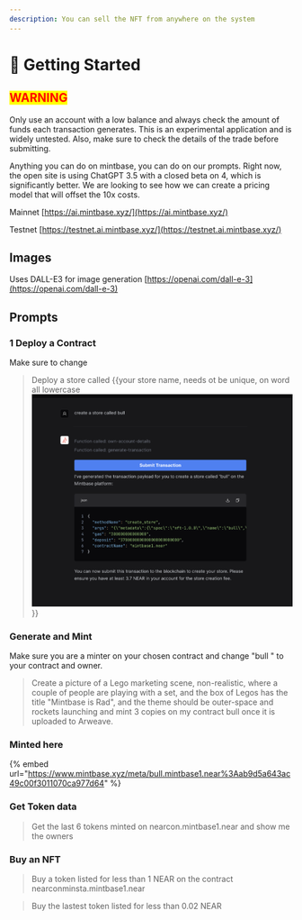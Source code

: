 ```yaml
---
description: You can sell the NFT from anywhere on the system
---
```


# 🤖 Getting Started

## <mark style="color:red;background-color:yellow;">WARNING</mark>

Only use an account with a low balance and always check the amount of funds each transaction generates. This is an experimental application and is widely untested. Also, make sure to check the details of the trade before submitting.



Anything you can do on mintbase, you can do on our prompts. Right now, the open site is using ChatGPT 3.5 with a closed beta on 4, which is significantly better. We are looking to see how we can create a pricing model that will offset the 10x costs.

Mainnet [https://ai.mintbase.xyz/](https://ai.mintbase.xyz/)

Testnet [https://testnet.ai.mintbase.xyz/](https://testnet.ai.mintbase.xyz/)

## Images

Uses DALL-E3 for image generation [https://openai.com/dall-e-3](https://openai.com/dall-e-3)

## Prompts

### 1 Deploy a Contract

Make sure to change

> Deploy a store called \{{your store name, needs ot be unique, on word all lowercase![](<../.gitbook/assets/Screenshot 2023-12-20 at 11.18.07.png>)\}}&#x20;

### Generate and Mint

Make sure you are a minter on your chosen contract and change "bull " to your contract and owner.

> Create a picture of a Lego marketing scene, non-realistic, where a couple of people are playing with a set, and the box of Legos has the title "Mintbase is Rad", and the theme should be outer-space and rockets launching and mint 3 copies on my contract bull once it is uploaded to Arweave.

### Minted here

{% embed url="https://www.mintbase.xyz/meta/bull.mintbase1.near%3Aab9d5a643ac49c00f3011070ca977d64" %}

### Get Token data

> Get the last 6 tokens minted on nearcon.mintbase1.near and show me the owners

### Buy an NFT

> Buy a token listed for less than 1 NEAR on the contract nearconminsta.mintbase1.near

> Buy the lastest token listed for less than 0.02 NEAR









